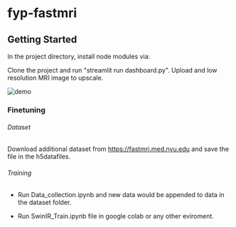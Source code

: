 # fyp-fastmri

## Getting Started
In the project directory, install node modules via:

Clone the project and run "streamlit run dashboard.py".
Upload and low resolution MRI image to upscale.

<img src="./demo-1.png" title="demo" alt="demo"/>&nbsp;


### Finetuning

###### Dataset
Download additional dataset from https://fastmri.med.nyu.edu and save the file in the h5datafiles.

###### Training

- Run Data_collection.ipynb and new data would be appended to data in the dataset folder.

- Run SwinIR_Train.ipynb file in google colab or any other eviroment. 
